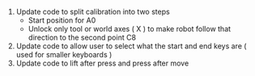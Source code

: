 1. Update code to split calibration into two steps
   - Start position for A0
   - Unlock only tool or world axes ( X ) to make robot follow that direction to the second point C8
2. Update code to allow user to select what the start and end keys are ( used for smaller keyboards )
3. Update code to lift after press and press after move
